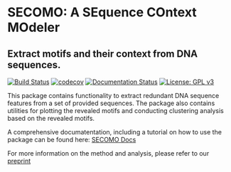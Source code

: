 # SECOMO: A SEquence COntext MOdeler
## Extract motifs and their context from DNA sequences.

[![Build Status](https://travis-ci.org/schulter/crbm.svg?branch=master)](https://travis-ci.org/schulter/crbm)
[![codecov](https://codecov.io/gh/schulter/crbm/branch/master/graph/badge.svg)](https://codecov.io/gh/schulter/crbm)
[![Documentation Status](https://readthedocs.org/projects/crbm/badge/?version=latest)](http://crbm.readthedocs.io/en/latest/?badge=latest)
[![License: GPL v3](https://img.shields.io/badge/License-GPL%20v3-blue.svg)](https://www.gnu.org/licenses/gpl-3.0)

This package contains functionality to extract redundant
DNA sequence features from a set of provided sequences.
The package also contains utilities for plotting the revealed
motifs and conducting clustering analysis based
on the revealed motifs.


A comprehensive documatentation, including a tutorial
on how to use the package can be found here:
[SECOMO Docs](http://crbm.readthedocs.io/en/latest/?badge=latest)

For more information on the method and analysis, please refer to our [preprint](https://www.biorxiv.org/content/early/2017/08/31/183095)
